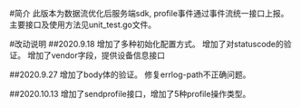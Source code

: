 #简介
此版本为数据流优化后服务端sdk, profile事件通过事件流统一接口上报。
主要接口及使用方法见unit_test.go文件。

#改动说明
##2020.9.18
增加了多种初始化配置方式。
增加了对statuscode的验证。
增加了vendor字段，提供设备信息接口

##2020.9.27
增加了body体的验证。
修复errlog-path不正确问题。

##2020.10.13
增加了sendprofile接口，增加了5种profile操作类型。

